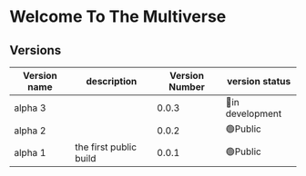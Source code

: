 # Welcome To The Multiverse
## Versions
<!--- only show the newwest 10 --->
|Version name|description|Version Number|version status|
|-|-|-|-|
|alpha 3||0.0.3|🔴in development|
|alpha 2||0.0.2|🟢Public|
|alpha 1|the first public build|0.0.1|🟢Public|
